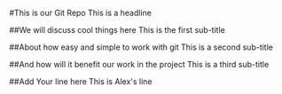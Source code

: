 #This is our Git Repo
This is a headline

##We will discuss cool things here
This is the first sub-title

##About how easy and simple to work with git
This is a second sub-title

##And how will it benefit our work in the project
This is a third sub-title

##Add Your line here
This is Alex's line